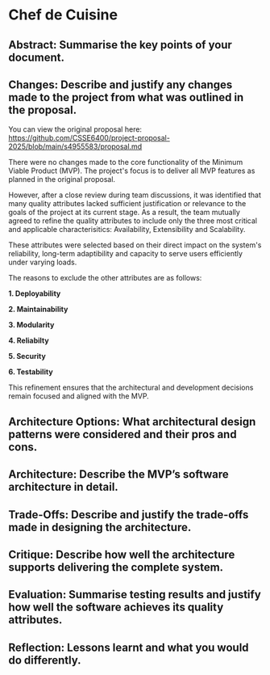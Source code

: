 # Chef de Cuisine

## Abstract: Summarise the key points of your document.

## Changes: Describe and justify any changes made to the project from what was outlined in the proposal.

You can view the original proposal here: https://github.com/CSSE6400/project-proposal-2025/blob/main/s4955583/proposal.md

There were no changes made to the core functionality of the Minimum Viable Product (MVP). The project's focus is to deliver all MVP 
features as planned in the original proposal.

However, after a close review during team discussions, it was identified that many quality attributes lacked sufficient 
justification or relevance to the goals of the project at its current stage. As a result, the team mutually agreed to refine 
the quality attributes to include only the three most critical and applicable characterisitics: Availability, Extensibility 
and Scalability.

These attributes were selected based on their direct impact on the system's reliability, long-term adaptibility and capacity 
to serve users efficiently under varying loads.

The reasons to exclude the other attributes are as follows:

**1. Deployability**

**2. Maintainability**

**3. Modularity**

**4. Reliabilty**

**5. Security**

**6. Testability**

This refinement ensures that the architectural and development decisions remain focused and aligned with the MVP.

## Architecture Options: What architectural design patterns were considered and their pros and cons.

## Architecture: Describe the MVP’s software architecture in detail.

## Trade-Offs: Describe and justify the trade-offs made in designing the architecture.

## Critique: Describe how well the architecture supports delivering the complete system.

## Evaluation: Summarise testing results and justify how well the software achieves its quality attributes.

## Reflection: Lessons learnt and what you would do differently.
